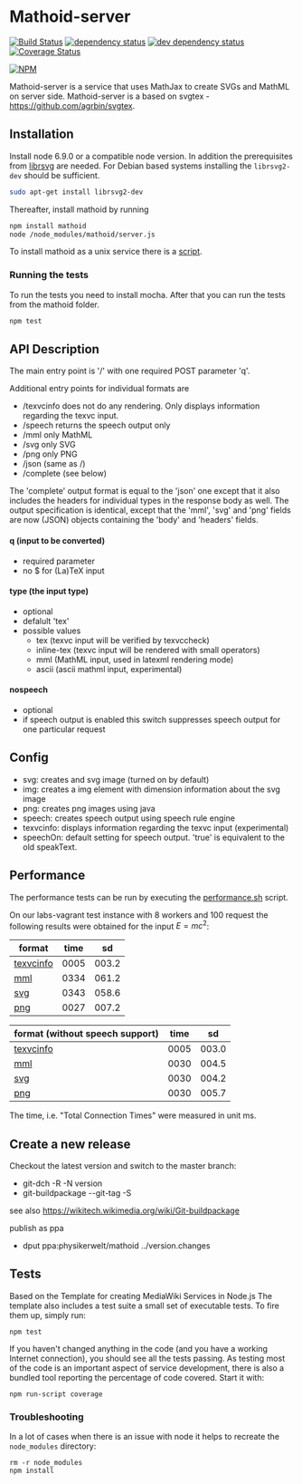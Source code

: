 # Mathoid-server

[![Build Status][1]][2] [![dependency status][3]][4] [![dev dependency status][5]][6] [![Coverage Status][7]][8]

[![NPM](https://nodei.co/npm/mathoid.png)](https://nodei.co/npm/mathoid/)

Mathoid-server is a service that uses MathJax to create SVGs and MathML on server side.
Mathoid-server is a based on svgtex - https://github.com/agrbin/svgtex.



## Installation
Install node 6.9.0 or a compatible node version.
In addition the prerequisites from [librsvg](https://www.npmjs.com/package/librsvg#installation) are needed.
For Debian based systems installing the `librsvg2-dev` should be sufficient.
```bash
sudo apt-get install librsvg2-dev
```
Thereafter, install mathoid by running
```bash
npm install mathoid
node /node_modules/mathoid/server.js
```
To install mathoid as a unix service there is a [script](scripts/gen-init-scripts.rb).

### Running the tests
To run the tests you need to install mocha.
After that you can run the tests from the mathoid folder.
```bash
npm test
```

## API Description

The main entry point is '/' with one required POST parameter 'q'.

Additional entry points for individual formats are
* /texvcinfo does not do any rendering. Only displays information regarding the texvc input.
* /speech returns the speech output only
* /mml only MathML
* /svg only SVG
* /png only PNG
* /json (same as /)
* /complete (see below)

The 'complete' output format is equal to the 'json' one except that it also
includes the headers for individual types in the response body as well. The
output specification is identical, except that the 'mml', 'svg' and 'png' fields
are now (JSON) objects containing the 'body' and 'headers' fields.

#### q (input to be converted)

* required parameter
* no $ for (La)TeX input

#### type (the input type)
* optional
* defalult 'tex'
* possible values
  * tex (texvc input will be verified by texvccheck)
  * inline-tex (texvc input will be rendered with small operators)
  * mml (MathML input, used in latexml rendering mode)
  * ascii (ascii mathml input, experimental)

#### nospeech
* optional
* if speech output is enabled this switch suppresses speech output for one particular request

## Config
* svg: creates and svg image (turned on by default)
* img: creates a img element with dimension information about the svg image
* png: creates png images using java
* speech: creates speech output using speech rule engine
* texvcinfo: displays information regarding the texvc input (experimental)
* speechOn: default setting for speech output. 'true' is equivalent to the old speakText.

## Performance
The performance tests can be run by executing the [performance.sh](scripts/performance.sh) script.

On our labs-vagrant test instance with 8 workers and 100 request the following results were obtained
for the input $E = m c^2$:

|format                                      |time|    sd|
|--------------------------------------------|----|------|
| [texvcinfo](doc/test_results/performance_texvcinfo.txt) |0005|003.2|
| [mml](doc/test_results/performance_mml.txt)             |0334|061.2|
| [svg](doc/test_results/performance_svg.txt)             |0343|058.6|
| [png](doc/test_results/performance_png.txt)             |0027|007.2|

|format (without speech support)               |time|    sd|
|----------------------------------------------|----|------|
| [texvcinfo](doc/test_results/ns/performance_texvcinfo.txt) |0005|003.0|
| [mml](doc/test_results/ns/performance_mml.txt)             |0030|004.5|
| [svg](doc/test_results/ns/performance_svg.txt)             |0030|004.2|
| [png](doc/test_results/ns/performance_png.txt)             |0030|005.7|
The time, i.e. "Total Connection Times" were measured in unit ms.
## Create a new release

Checkout the latest version and switch to the master branch:
* git-dch -R -N version
* git-buildpackage --git-tag -S

see also https://wikitech.wikimedia.org/wiki/Git-buildpackage

publish as ppa
* dput ppa:physikerwelt/mathoid ../version.changes

## Tests
Based on the Template for creating MediaWiki Services in Node.js
The template also includes a test suite a small set of executable tests. To fire
them up, simply run:

```
npm test
```

If you haven't changed anything in the code (and you have a working Internet
connection), you should see all the tests passing. As testing most of the code
is an important aspect of service development, there is also a bundled tool
reporting the percentage of code covered. Start it with:

```
npm run-script coverage
```

### Troubleshooting

In a lot of cases when there is an issue with node it helps to recreate the
`node_modules` directory:

```
rm -r node_modules
npm install
```

[1]: https://travis-ci.org/physikerwelt/mathoid-server.svg
[2]: https://travis-ci.org/physikerwelt/mathoid-server
[3]: https://david-dm.org/physikerwelt/mathoid-server.svg
[4]: https://david-dm.org/physikerwelt/mathoid-server
[5]: https://david-dm.org/physikerwelt/mathoid-server/dev-status.svg
[6]: https://david-dm.org/physikerwelt/mathoid-server#info=devDependencies
[7]: https://img.shields.io/coveralls/physikerwelt/mathoid-server.svg
[8]: https://coveralls.io/r/physikerwelt/mathoid-server
